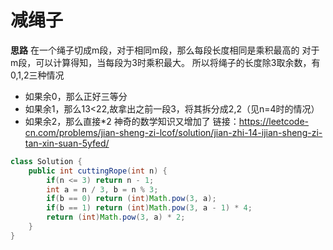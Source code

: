 # 减绳子
**思路**
在一个绳子切成m段，对于相同m段，那么每段长度相同是乘积最高的
对于m段，可以计算得知，当每段为3时乘积最大。
所以将绳子的长度除3取余数，有0,1,2三种情况
* 如果余0，那么正好三等分
* 如果余1，那么13<22,故拿出之前一段3，将其拆分成2,2（见n=4时的情况）
* 如果余2，那么直接*2
神奇的数学知识又增加了
链接：https://leetcode-cn.com/problems/jian-sheng-zi-lcof/solution/jian-zhi-14-ijian-sheng-zi-tan-xin-suan-5yfed/

```java
class Solution {
    public int cuttingRope(int n) {
        if(n <= 3) return n - 1;
        int a = n / 3, b = n % 3;
        if(b == 0) return (int)Math.pow(3, a);
        if(b == 1) return (int)Math.pow(3, a - 1) * 4;
        return (int)Math.pow(3, a) * 2;
    }
}
```
